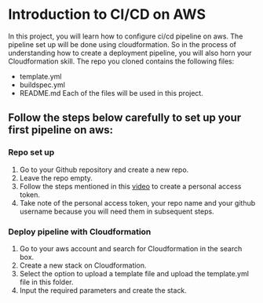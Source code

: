 # Introduction to CI/CD on AWS
In this project, you will learn how to configure ci/cd pipeline on aws. 
The pipeline set up will be done using cloudformation. So in the process of understanding how to create a deployment     pipeline, you will also horn your Cloudformation skill.
The repo you cloned contains the following files:
- template.yml
- buildspec.yml
- README.md 
Each of the files will be used in this project.
## Follow the steps below carefully to set up your first pipeline on aws:
### Repo set up
1. Go to your Github repository and create a new repo.
2. Leave the repo empty.
3. Follow the steps mentioned in this [video](https://www.youtube.com/watch?v=toFrROIhUHM) to create a personal access token.
4. Take note of the personal access token, your repo name and your github username because you will need them in subsequent steps.
### Deploy pipeline with Cloudformation
1. Go to your aws account and search for Cloudformation in the search box.
2. Create a new stack on Cloudformation.
3. Select the option to upload a template file and upload the template.yml file in this folder.
4. Input the required parameters and create the stack.